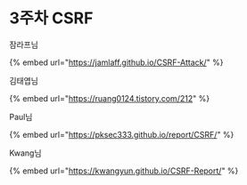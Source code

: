 # 3주차 CSRF

잠라프님

{% embed url="https://jamlaff.github.io/CSRF-Attack/" %}

김태엽님

{% embed url="https://ruang0124.tistory.com/212" %}

Paul님

{% embed url="https://pksec333.github.io/report/CSRF/" %}

Kwang님

{% embed url="https://kwangyun.github.io/CSRF-Report/" %}
